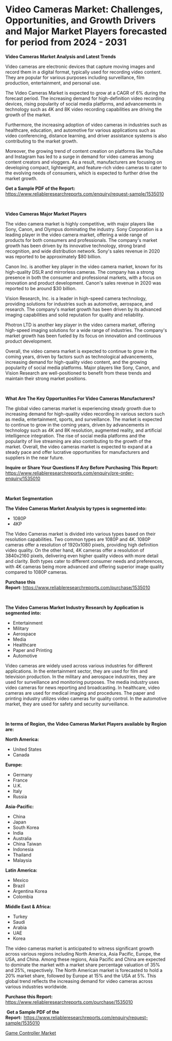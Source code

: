 <p><h1>Video Cameras Market: Challenges, Opportunities, and Growth Drivers and Major Market Players forecasted for period from 2024 - 2031</h1></p><p><strong>Video Cameras Market Analysis and Latest Trends</strong></p>
<p><p>Video cameras are electronic devices that capture moving images and record them in a digital format, typically used for recording video content. They are popular for various purposes including surveillance, film production, entertainment, and personal use.</p><p>The Video Cameras Market is expected to grow at a CAGR of 6% during the forecast period. The increasing demand for high-definition video recording devices, rising popularity of social media platforms, and advancements in technology such as 4K and 8K video recording capabilities are driving the growth of the market. </p><p>Furthermore, the increasing adoption of video cameras in industries such as healthcare, education, and automotive for various applications such as video conferencing, distance learning, and driver assistance systems is also contributing to the market growth. </p><p>Moreover, the growing trend of content creation on platforms like YouTube and Instagram has led to a surge in demand for video cameras among content creators and vloggers. As a result, manufacturers are focusing on developing compact, lightweight, and feature-rich video cameras to cater to the evolving needs of consumers, which is expected to further drive the market growth.</p></p>
<p><strong>Get a Sample PDF of the Report:&nbsp;</strong> <a href="https://www.reliableresearchreports.com/enquiry/request-sample/1535010">https://www.reliableresearchreports.com/enquiry/request-sample/1535010</a></p>
<p>&nbsp;</p>
<p><strong>Video Cameras Major Market Players</strong></p>
<p><p>The video camera market is highly competitive, with major players like Sony, Canon, and Olympus dominating the industry. Sony Corporation is a leading player in the video camera market, offering a wide range of products for both consumers and professionals. The company's market growth has been driven by its innovative technology, strong brand recognition, and wide distribution network. Sony's sales revenue in 2020 was reported to be approximately $80 billion.</p><p>Canon Inc. is another key player in the video camera market, known for its high-quality DSLR and mirrorless cameras. The company has a strong presence in both the consumer and professional markets, with a focus on innovation and product development. Canon's sales revenue in 2020 was reported to be around $30 billion.</p><p>Vision Research, Inc. is a leader in high-speed camera technology, providing solutions for industries such as automotive, aerospace, and research. The company's market growth has been driven by its advanced imaging capabilities and solid reputation for quality and reliability.</p><p>Photron LTD is another key player in the video camera market, offering high-speed imaging solutions for a wide range of industries. The company's market growth has been fueled by its focus on innovation and continuous product development.</p><p>Overall, the video camera market is expected to continue to grow in the coming years, driven by factors such as technological advancements, increasing demand for high-quality video content, and the growing popularity of social media platforms. Major players like Sony, Canon, and Vision Research are well-positioned to benefit from these trends and maintain their strong market positions.</p></p>
<p>&nbsp;</p>
<p><strong>What Are The Key Opportunities For Video Cameras Manufacturers?</strong></p>
<p><p>The global video cameras market is experiencing steady growth due to increasing demand for high-quality video recording in various sectors such as media, entertainment, sports, and surveillance. The market is expected to continue to grow in the coming years, driven by advancements in technology such as 4K and 8K resolution, augmented reality, and artificial intelligence integration. The rise of social media platforms and the popularity of live streaming are also contributing to the growth of the market. Overall, the video cameras market is expected to expand at a steady pace and offer lucrative opportunities for manufacturers and suppliers in the near future.</p></p>
<p><strong>Inquire or Share Your Questions If Any Before Purchasing This Report:</strong> <a href="https://www.reliableresearchreports.com/enquiry/pre-order-enquiry/1535010">https://www.reliableresearchreports.com/enquiry/pre-order-enquiry/1535010</a></p>
<p>&nbsp;</p>
<p><strong>Market Segmentation</strong></p>
<p><strong>The Video Cameras Market Analysis by types is segmented into:</strong></p>
<p><ul><li>1080P</li><li>4KP</li></ul></p>
<p><p>The Video Cameras market is divided into various types based on their resolution capabilities. Two common types are 1080P and 4K. 1080P cameras offer a resolution of 1920x1080 pixels, providing high definition video quality. On the other hand, 4K cameras offer a resolution of 3840x2160 pixels, delivering even higher quality videos with more detail and clarity. Both types cater to different consumer needs and preferences, with 4K cameras being more advanced and offering superior image quality compared to 1080P cameras.</p></p>
<p><strong>Purchase this Report:&nbsp;</strong><a href="https://www.reliableresearchreports.com/purchase/1535010">https://www.reliableresearchreports.com/purchase/1535010</a></p>
<p>&nbsp;</p>
<p><strong>The Video Cameras Market Industry Research by Application is segmented into:</strong></p>
<p><ul><li>Entertainment</li><li>Military</li><li>Aerospace</li><li>Media</li><li>Healthcare</li><li>Paper and Printing</li><li>Automotive</li></ul></p>
<p><p>Video cameras are widely used across various industries for different applications. In the entertainment sector, they are used for film and television production. In the military and aerospace industries, they are used for surveillance and monitoring purposes. The media industry uses video cameras for news reporting and broadcasting. In healthcare, video cameras are used for medical imaging and procedures. The paper and printing industry utilizes video cameras for quality control. In the automotive market, they are used for safety and security surveillance.</p></p>
<p>&nbsp;</p>
<p><strong>In terms of Region, the Video Cameras Market Players available by Region are:</strong></p>
<p>
    <p> <strong> North America: </strong>
        <ul>
            <li>United States</li>
            <li>Canada</li>
        </ul>
        </p> 
    <p> <strong> Europe: </strong>
        <ul>
            <li>Germany</li>
            <li>France</li>
            <li>U.K.</li>
            <li>Italy</li>
            <li>Russia</li>
        </ul>
        </p> 
    <p> <strong> Asia-Pacific: </strong>
        <ul>
            <li>China</li>
            <li>Japan</li>
            <li>South Korea</li>
            <li>India</li>
            <li>Australia</li>
            <li>China Taiwan</li>
            <li>Indonesia</li>
            <li>Thailand</li>
            <li>Malaysia</li>
        </ul>
        </p> 
    <p> <strong> Latin America: </strong>
        <ul>
            <li>Mexico</li>
            <li>Brazil</li>
            <li>Argentina Korea</li>
            <li>Colombia</li>
        </ul>
        </p> 
    <p> <strong> Middle East & Africa: </strong>
        <ul>
            <li>Turkey</li>
            <li>Saudi</li>
            <li>Arabia</li>
            <li>UAE</li>
            <li>Korea</li>
        </ul>
    </p>
    </p>
<p><p>The video cameras market is anticipated to witness significant growth across various regions including North America, Asia Pacific, Europe, the USA, and China. Among these regions, Asia Pacific and China are expected to dominate the market with a market share percentage valuation of 35% and 25%, respectively. The North American market is forecasted to hold a 20% market share, followed by Europe at 15% and the USA at 5%. This global trend reflects the increasing demand for video cameras across various industries worldwide.</p></p>
<p><strong>Purchase this Report: </strong><a href="https://www.reliableresearchreports.com/purchase/1535010">https://www.reliableresearchreports.com/purchase/1535010</a></p>
<p>&nbsp;<strong>Get a Sample PDF of the Report:&nbsp;&nbsp;</strong><a href="https://www.reliableresearchreports.com/enquiry/request-sample/1535010">https://www.reliableresearchreports.com/enquiry/request-sample/1535010</a></p>
<p><strong></strong></p>
<p><p><a href="https://github.com/nicholepatriciadoylenwnrjr0/Market-Research-Report-List-1/blob/main/game-controller-market.md">Game Controller Market</a></p></p>